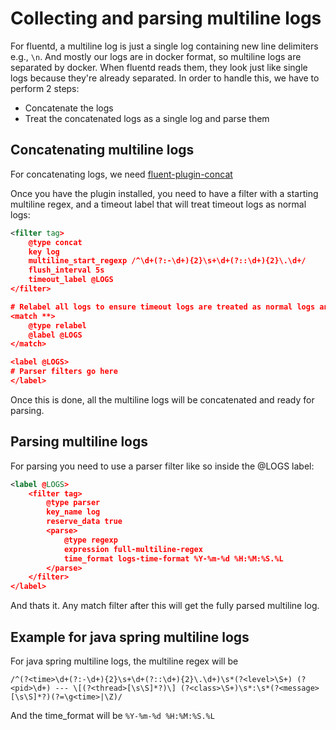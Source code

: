 # Collecting and parsing multiline logs

For fluentd, a multiline log is just a single log containing new line delimiters e.g., `\n`. And mostly our logs are in docker format, so multiline logs are separated by docker. When fluentd reads them, they look just like single logs because they're already separated. In order to handle this, we have to perform 2 steps:

* Concatenate the logs
* Treat the concatenated logs as a single log and parse them

## Concatenating multiline logs

For concatenating logs, we need [fluent-plugin-concat](https://github.com/fluent-plugins-nursery/fluent-plugin-concat)

Once you have the plugin installed, you need to have a filter with a starting multiline regex, and a timeout label that will treat timeout logs as normal logs:

```xml
<filter tag>
    @type concat
    key log
    multiline_start_regexp /^\d+(?:-\d+){2}\s+\d+(?::\d+){2}\.\d+/
    flush_interval 5s
    timeout_label @LOGS
</filter>

# Relabel all logs to ensure timeout logs are treated as normal logs and not ignored
<match **>
    @type relabel
    @label @LOGS
</match>

<label @LOGS>
# Parser filters go here
</label>
```

Once this is done, all the multiline logs will be concatenated and ready for parsing.

## Parsing multiline logs

For parsing you need to use a parser filter like so inside the @LOGS label:

```xml
<label @LOGS>
    <filter tag>
        @type parser
        key_name log
        reserve_data true
        <parse>
            @type regexp
            expression full-multiline-regex
            time_format logs-time-format %Y-%m-%d %H:%M:%S.%L
        </parse>
    </filter>
</label>
```

And thats it. Any match filter after this will get the fully parsed multiline log.

## Example for java spring multiline logs

For java spring multiline logs, the multiline regex will be

```regex
/^(?<time>\d+(?:-\d+){2}\s+\d+(?::\d+){2}\.\d+)\s*(?<level>\S+) (?<pid>\d+) --- \[(?<thread>[\s\S]*?)\] (?<class>\S+)\s*:\s*(?<message>[\s\S]*?)(?=\g<time>|\Z)/
```

And the time_format will be `%Y-%m-%d %H:%M:%S.%L`
